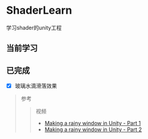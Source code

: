 # ShaderLearn
学习shader的unity工程


## 当前学习



## 已完成
- [x] 玻璃水滴滑落效果  
> 参考
>> 视频
>> * [Making a rainy window in Unity - Part 1](https://www.youtube.com/watch?v=EBrAdahFtuo&list=TLPQMjgwMzIwMjE_ZRgrGwQCaw&index=2)     
>> * [Making a rainy window in Unity - Part 2](https://www.youtube.com/watch?v=0flY11lVCwY&list=TLPQMjgwMzIwMjE_ZRgrGwQCaw&index=1)

